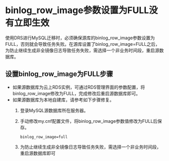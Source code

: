 # binlog\_row\_image参数设置为FULL没有立即生效<a name="drs_16_0010"></a>

使用DRS进行MySQL迁移时，必须确保源库的binlog\_row\_image参数设置为FULL，否则就会导致任务失败。在源库设置了binlog\_row\_image=FULL之后，为防止继续生成非全镜像日志导致任务失败，需选择一个非业务时间段，重启源数据库。

## 设置binlog\_row\_image为FULL步骤<a name="section187731655936"></a>

-   如果源数据库为云上RDS实例，可通过RDS管理界面的参数配置，将binlog\_row\_image修改为FULL，完成修改后重启源数据库即可。
-   如果源数据库为本地自建库，请参考如下步骤修复。
    1.  登录MySQL源数据库所在服务器。
    2.  手动修改my.cnf配置文件，将binlog\_row\_image参数值修改为FULL后保存。

        ```
        binlog_row_image=full
        ```

    3.  为防止继续生成非全镜像日志导致任务失败，需选择一个非业务时间段，重启源数据库即可


